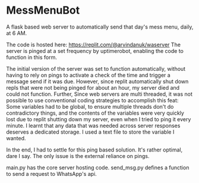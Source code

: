 # MessMenuBot
A flask based web server to automatically send that day's mess menu, daily, at 6 AM.

The code is hosted here: https://replit.com/@arvindanuk/waserver
The server is pinged at a set frequency by uptimerobot, enabling the code to function in this form.

The initial version of the server was set to function automatically, without having to rely on pings to activate a check of the time and trigger a message send if it was due.
However, since replit automatically shut down repls that were not being pinged for about an hour, my server died and could not function.
Further, Since web servers are multi threaded, it was not possible to use conventional coding strategies to accomplish this feat: Some variables had to be global, to ensure multiple threads don't do contradictory things, and the contents of the variables were very quickly lost due to replit shutting down my server, even when I tried to ping it every minute. 
I learnt that any data that was needed across server responses deserves a dedicated storage. I used a text file to store the variable I wanted. 

In the end, I had to settle for this ping based solution. It's rather optimal, dare I say. The only issue is the external reliance on pings.

main.py has the core server hosting code. send_msg.py defines a function to send a request to WhatsApp's api.
